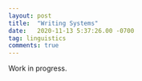 ```yaml
---
layout: post
title:  "Writing Systems"
date:   2020-11-13 5:37:26.00 -0700
tag: linguistics
comments: true
---
```


Work in progress.